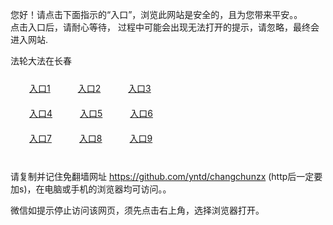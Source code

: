 您好！请点击下面指示的“入口”，浏览此网站是安全的，且为您带来平安。。 <br/>
点击入口后，请耐心等待， 过程中可能会出现无法打开的提示，请忽略，最终会进入网站. </br>

法轮大法在长春<br/>
<div style="padding:10px"><a style="margin:20px" target="_blank" href="https://d3rnm00r6dhhhy.cloudfront.net/2Qpsp?auawfkam" id="ccLink1" rel="nofollow">入口1</a> <a target="_blank" style="margin:20px" href="https://d1xsdezgqmh0qs.cloudfront.net/2Qpsp?oifrqm" id="ccLink2" rel="nofollow">入口2</a> <a style="margin:20px" target="_blank" href="https://d9g2e9ssretox.cloudfront.net/2Qpsp?oxfpoed" id="ccLink3" rel="nofollow">入口3</a></div>

<div style="padding:10px" ><a style="margin:20px" target="_blank" href="https://d3rnm00r6dhhhy.cloudfront.net/2Qpsp?auawfkam" id="ccLink4" rel="nofollow">入口4</a> <a style="margin:20px" href="https://d1xsdezgqmh0qs.cloudfront.net/2Qpsp?oifrqm" target="_blank" id="ccLink5" rel="nofollow">入口5</a> <a style="margin:20px" href="https://d9g2e9ssretox.cloudfront.net/2Qpsp?oxfpoed" target="_blank" id="ccLink6" rel="nofollow">入口6</a></div>

<div style="padding:10px"><a style="margin:20px" target="_blank" href="https://d3rnm00r6dhhhy.cloudfront.net/2Qpsp?auawfkam" id="ccLink7" rel="nofollow">入口7</a> <a style="margin:20px" href="https://d1xsdezgqmh0qs.cloudfront.net/2Qpsp?oifrqm" target="_blank" id="ccLink8" rel="nofollow">入口8</a> <a style="margin:20px" target="_blank" href="https://d9g2e9ssretox.cloudfront.net/2Qpsp?oxfpoed" id="ccLink9" rel="nofollow">入口9</a></div>

<br/>



请复制并记住免翻墙网址 https://github.com/yntd/changchunzx (http后一定要加s)，在电脑或手机的浏览器均可访问。。<br/>

微信如提示停止访问该网页，须先点击右上角，选择浏览器打开。
